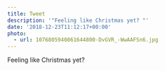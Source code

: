 ```yaml
---
title: Tweet
description: '"Feeling like Christmas yet? "'
date: '2018-12-23T11:12:17+00:00'
photo:
  - url: 1076805940861644800-DvGVR_-WwAAFSn6.jpg
---
```

Feeling like Christmas yet? 
